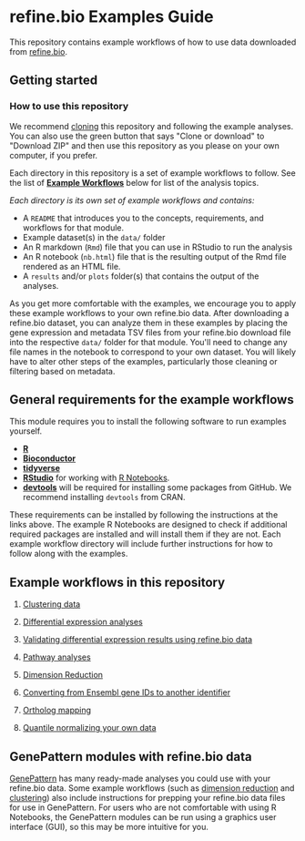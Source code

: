 # refine.bio Examples Guide
This repository contains example workflows of how to use data downloaded from
[refine.bio](https://www.refine.bio).

## Getting started

### How to use this repository
We recommend [cloning](https://help.github.com/articles/cloning-a-repository/)
this repository and following the example analyses.
You can also use the green button that says "Clone or download" to "Download ZIP" and then use this repository as you please on your own computer, if you prefer.

Each directory in this repository is a set of example workflows to follow.
See the list of [**Example Workflows**](#example-workflows-in-this-repository)
below for list of the analysis topics.

*Each directory is its own set of example workflows and contains:*

- A `README` that introduces you to the concepts, requirements, and workflows for that module.
- Example dataset(s) in the `data/` folder
- An R markdown (`Rmd`) file that you can use in RStudio to run the analysis
- An R notebook (`nb.html`) file that is the resulting output of the Rmd file
rendered as an HTML file.
- A `results` and/or `plots` folder(s) that contains the output of the analyses.

As you get more comfortable with the examples, we encourage you to apply these example workflows to your own refine.bio data.
After downloading a refine.bio dataset, you can analyze them in these examples by placing the gene expression and metadata TSV files from your refine.bio download file into the respective `data/` folder for that module.
You'll need to change any file names in the notebook to correspond to your own dataset.
You will likely have to alter other steps of the examples, particularly those cleaning or filtering based on metadata.

## General requirements for the example workflows

This module requires you to install the following software to run examples yourself.

* [**R**](https://cran.r-project.org/)
* [**Bioconductor**](https://bioconductor.org/install/)
* [**tidyverse**](https://www.tidyverse.org/)
* [**RStudio**](https://www.rstudio.com/products/RStudio/) for working with [R Notebooks](https://bookdown.org/yihui/rmarkdown/notebook.html).
* [**devtools**](https://cran.r-project.org/web/packages/devtools/readme/README.html)
will be required for installing some packages from GitHub. We recommend installing `devtools` from CRAN.

These requirements can be installed by following the instructions at the links above.
The example R Notebooks are designed to check if additional required packages are installed and will install them if they are not.
Each example workflow directory will include further instructions for how to follow along with the examples.

## Example workflows in this repository  

1. [Clustering data](https://github.com/AlexsLemonade/refinebio-examples/blob/master/clustering)  

2. [Differential expression analyses](https://github.com/AlexsLemonade/refinebio-examples/blob/master/differential-expression)  

3. [Validating differential expression results using refine.bio data](https://github.com/AlexsLemonade/refinebio-examples/blob/master/validate-differential-expression)

4. [Pathway analyses](https://github.com/AlexsLemonade/refinebio-examples/blob/master/pathway-analysis)

5. [Dimension Reduction](https://github.com/AlexsLemonade/refinebio-examples/blob/master/dimension-reduction)

6. [Converting from Ensembl gene IDs to another identifier](https://github.com/AlexsLemonade/refinebio-examples/blob/master/ensembl-id-convert)  

7. [Ortholog mapping](https://github.com/AlexsLemonade/refinebio-examples/blob/master/ortholog-mapping)  

8. [Quantile normalizing your own data](https://github.com/AlexsLemonade/refinebio-examples/blob/master/normalize-own-data)


## GenePattern modules with refine.bio data

[GenePattern](https://cloud.genepattern.org/gp/pages/login.jsf) has many ready-made analyses you could use with your refine.bio data.
Some example workflows (such as [dimension reduction](https://github.com/AlexsLemonade/refinebio-examples/blob/master/dimension-reduction) and [clustering](https://github.com/AlexsLemonade/refinebio-examples/blob/master/clustering)) also include instructions for prepping your refine.bio data files for use in GenePattern.
For users who are not comfortable with using R Notebooks, the GenePattern modules can be run using a graphics user interface (GUI), so this may be more intuitive for you.
